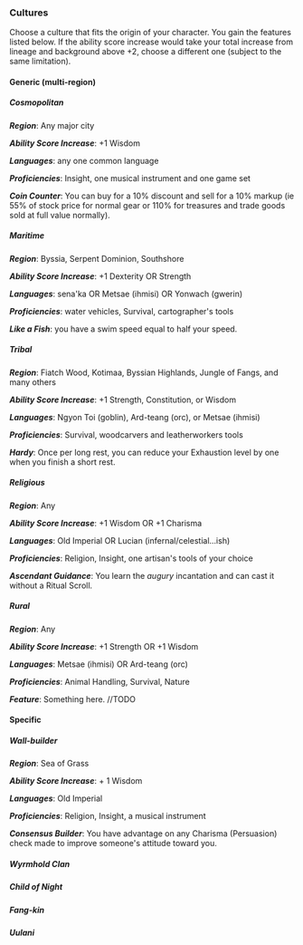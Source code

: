 ### Cultures
Choose a culture that fits the origin of your character.  You gain the features listed below. If the ability score increase would take your total increase from lineage and background above +2, choose a different one (subject to the same limitation).

#### Generic (multi-region)
##### Cosmopolitan

***Region***: Any major city

***Ability Score Increase***: +1 Wisdom

***Languages***: any one common language

***Proficiencies***: Insight, one musical instrument and one game set

***Coin Counter***: You can buy for a 10% discount and sell for a 10% markup (ie 55% of stock price for normal gear or 110% for treasures and trade goods sold at full value normally).

##### Maritime

***Region***: Byssia, Serpent Dominion, Southshore

***Ability Score Increase***: +1 Dexterity OR Strength

***Languages***: sena'ka OR Metsae (ihmisi) OR Yonwach (gwerin)

***Proficiencies***: water vehicles, Survival, cartographer's tools

***Like a Fish***: you have a swim speed equal to half your speed.

##### Tribal

***Region***: Fiatch Wood, Kotimaa, Byssian Highlands, Jungle of Fangs, and many others

***Ability Score Increase***: +1 Strength, Constitution, or Wisdom

***Languages***: Ngyon Toi (goblin), Ard-teang (orc), or Metsae (ihmisi)

***Proficiencies***: Survival, woodcarvers and leatherworkers tools

***Hardy***: Once per long rest, you can reduce your Exhaustion level by one when you finish a short rest.

##### Religious

***Region***: Any

***Ability Score Increase***: +1 Wisdom OR +1 Charisma

***Languages***: Old Imperial OR Lucian (infernal/celestial...ish)

***Proficiencies***: Religion, Insight, one artisan's tools of your choice

***Ascendant Guidance***: You learn the *augury* incantation and can cast it without a Ritual Scroll.

##### Rural
***Region***: Any

***Ability Score Increase***: +1 Strength OR +1 Wisdom

***Languages***: Metsae (ihmisi) OR Ard-teang (orc)

***Proficiencies***: Animal Handling, Survival, Nature

***Feature***: Something here. //TODO

#### Specific
##### Wall-builder

***Region***: Sea of Grass

***Ability Score Increase***: + 1 Wisdom

***Languages***: Old Imperial

***Proficiencies***: Religion, Insight, a musical instrument

***Consensus Builder***: You have advantage on any Charisma (Persuasion) check made to improve someone's attitude toward you.

##### Wyrmhold Clan

##### Child of Night

##### Fang-kin

##### Uulani